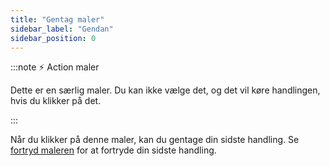 ```yaml
---
title: "Gentag maler"
sidebar_label: "Gendan"
sidebar_position: 0
---
```


:::note ⚡ Action maler

Dette er en særlig maler. Du kan ikke vælge det, og det vil køre handlingen, hvis du klikker på det.

:::

Når du klikker på denne maler, kan du gentage din sidste handling. Se [fortryd maleren](undo) for at fortryde din sidste handling.
